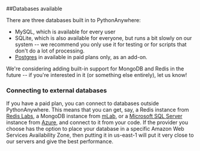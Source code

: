 
<!--
.. title: Kinds of databases
.. slug: KindsOfDatabases
.. date: 2015-05-13 14:35:28 UTC+01:00
.. tags:
.. category:
.. link:
.. description:
.. type: text
-->





##Databases available

There are three databases built in to PythonAnywhere:

* MySQL, which is available for every user
* SQLite, which is also available for everyone, but runs a bit slowly on our system -- we
  recommend you only use it for testing or for scripts that don't do a lot of processing.
* [Postgres](/pages/Postgres) in available in paid plans only, as an add-on.

We're considering adding built-in support for MongoDB and Redis in the future --
if you're interested in it (or something else entirely), let us know!

### Connecting to external databases

If you have a paid plan, you can connect to databases outside PythonAnywhere.
This means that you can get, say, a Redis instance from [Redis Labs](https://redislabs.com/),
a MongoDB instance from [mLab](https://mlab.com/), or a [Microsoft SQL Server](/pages/MSSQLServer)
instance from [Azure](https://azure.microsoft.com/), and connect to it from
your code.  If the provider you choose has the option to place your database
in a specific Amazon Web Services Availability Zone, then putting it in
us-east-1 will put it very close to our servers and give the best performance.

